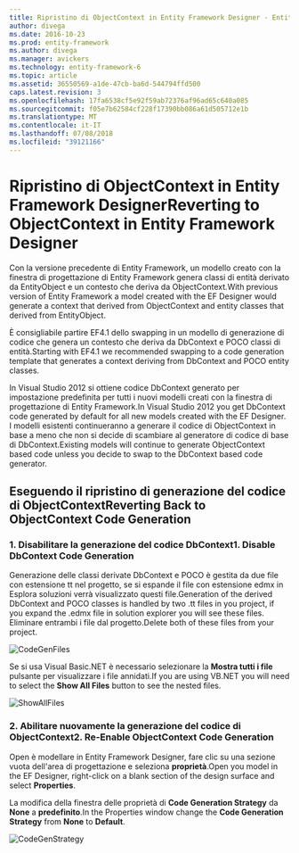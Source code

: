 ```yaml
---
title: Ripristino di ObjectContext in Entity Framework Designer - Entity Framework 6
author: divega
ms.date: 2016-10-23
ms.prod: entity-framework
ms.author: divega
ms.manager: avickers
ms.technology: entity-framework-6
ms.topic: article
ms.assetid: 36550569-a1de-47cb-ba6d-544794ffd500
caps.latest.revision: 3
ms.openlocfilehash: 17fa6538cf5e92f59ab72376af96ad65c640a085
ms.sourcegitcommit: f05e7b62584cf228f17390bb086a61d505712e1b
ms.translationtype: MT
ms.contentlocale: it-IT
ms.lasthandoff: 07/08/2018
ms.locfileid: "39121166"
---
```

# <a name="reverting-to-objectcontext-in-entity-framework-designer"></a><span data-ttu-id="3e838-102">Ripristino di ObjectContext in Entity Framework Designer</span><span class="sxs-lookup"><span data-stu-id="3e838-102">Reverting to ObjectContext in Entity Framework Designer</span></span>
<span data-ttu-id="3e838-103">Con la versione precedente di Entity Framework, un modello creato con la finestra di progettazione di Entity Framework genera classi di entità derivato da EntityObject e un contesto che deriva da ObjectContext.</span><span class="sxs-lookup"><span data-stu-id="3e838-103">With previous version of Entity Framework a model created with the EF Designer would generate a context that derived from ObjectContext and entity classes that derived from EntityObject.</span></span>

<span data-ttu-id="3e838-104">È consigliabile partire EF4.1 dello swapping in un modello di generazione di codice che genera un contesto che deriva da DbContext e POCO classi di entità.</span><span class="sxs-lookup"><span data-stu-id="3e838-104">Starting with EF4.1 we recommended swapping to a code generation template that generates a context deriving from DbContext and POCO entity classes.</span></span>

<span data-ttu-id="3e838-105">In Visual Studio 2012 si ottiene codice DbContext generato per impostazione predefinita per tutti i nuovi modelli creati con la finestra di progettazione di Entity Framework.</span><span class="sxs-lookup"><span data-stu-id="3e838-105">In Visual Studio 2012 you get DbContext code generated by default for all new models created with the EF Designer.</span></span> <span data-ttu-id="3e838-106">I modelli esistenti continueranno a generare il codice di ObjectContext in base a meno che non si decide di scambiare al generatore di codice di base di DbContext.</span><span class="sxs-lookup"><span data-stu-id="3e838-106">Existing models will continue to generate ObjectContext based code unless you decide to swap to the DbContext based code generator.</span></span>

## <a name="reverting-back-to-objectcontext-code-generation"></a><span data-ttu-id="3e838-107">Eseguendo il ripristino di generazione del codice di ObjectContext</span><span class="sxs-lookup"><span data-stu-id="3e838-107">Reverting Back to ObjectContext Code Generation</span></span>

### <a name="1-disable-dbcontext-code-generation"></a><span data-ttu-id="3e838-108">1. Disabilitare la generazione del codice DbContext</span><span class="sxs-lookup"><span data-stu-id="3e838-108">1. Disable DbContext Code Generation</span></span>

<span data-ttu-id="3e838-109">Generazione delle classi derivate DbContext e POCO è gestita da due file con estensione tt nel progetto, se si espande il file con estensione edmx in Esplora soluzioni verrà visualizzato questi file.</span><span class="sxs-lookup"><span data-stu-id="3e838-109">Generation of the derived DbContext and POCO classes is handled by two .tt files in you project, if you expand the .edmx file in solution explorer you will see these files.</span></span> <span data-ttu-id="3e838-110">Eliminare entrambi i file dal progetto.</span><span class="sxs-lookup"><span data-stu-id="3e838-110">Delete both of these files from your project.</span></span>

![CodeGenFiles](~/ef6/media/codegenfiles.png)

<span data-ttu-id="3e838-112">Se si usa Visual Basic.NET è necessario selezionare la **Mostra tutti i file** pulsante per visualizzare i file annidati.</span><span class="sxs-lookup"><span data-stu-id="3e838-112">If you are using VB.NET you will need to select the **Show All Files** button to see the nested files.</span></span>

![ShowAllFiles](~/ef6/media/showallfiles.png)

### <a name="2-re-enable-objectcontext-code-generation"></a><span data-ttu-id="3e838-114">2. Abilitare nuovamente la generazione del codice di ObjectContext</span><span class="sxs-lookup"><span data-stu-id="3e838-114">2. Re-Enable ObjectContext Code Generation</span></span>

<span data-ttu-id="3e838-115">Open è modellare in Entity Framework Designer, fare clic su una sezione vuota dell'area di progettazione e seleziona **proprietà**.</span><span class="sxs-lookup"><span data-stu-id="3e838-115">Open you model in the EF Designer, right-click on a blank section of the design surface and select **Properties**.</span></span>

<span data-ttu-id="3e838-116">La modifica della finestra delle proprietà di **Code Generation Strategy** da **None** a **predefinito**.</span><span class="sxs-lookup"><span data-stu-id="3e838-116">In the Properties window change the **Code Generation Strategy** from **None** to **Default**.</span></span>

![CodeGenStrategy](~/ef6/media/codegenstrategy.png)
